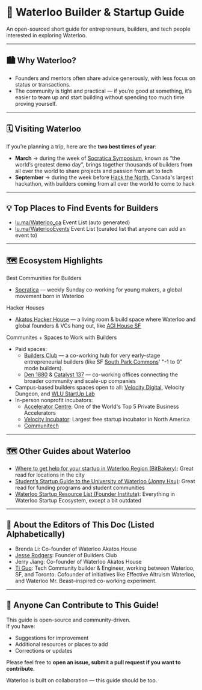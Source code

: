 # 🌟 Waterloo Builder & Startup Guide

An open-sourced short guide for entrepreneurs, builders, and tech people interested in exploring Waterloo.  

---

## 🏙️ Why Waterloo?

- Founders and mentors often share advice generously, with less focus on status or transactions.
- The community is tight and practical — if you’re good at something, it’s easier to team up and start building without spending too much time proving yourself.

---

## 🗓️ Visiting Waterloo

If you’re planning a trip, here are the **two best times of year**:  
- **March** → during the week of [Socratica Symposium](https://welcome.socratica.info/), known as “the world’s greatest demo day”, brings together thousands of builders from all over the world to share projects and passion from art to tech
- **September** → during the week before [Hack the North](https://hackthenorth.com/), Canada's largest hackathon, with builders coming from all over the world to come to hack

---
## 💡 Top Places to Find Events for Builders   

- [lu.ma/Waterloo_ca](https://lu.ma/waterloo_ca) Event List (auto generated)
- [lu.ma/WaterlooEvents](https://lu.ma/waterlooevents) Event List (curated list that anyone can add an event to)

---

## 🗺️ Ecosystem Highlights
Best Communities for Builders  
- [Socratica](https://www.socratica.info/) — weekly Sunday co-working for young makers, a global movement born in Waterloo  

Hacker Houses  
- [Akatos Hacker House](https://www.akatos.house/) — a living room & build space where Waterloo and global founders & VCs hang out, like [AGI House SF](https://agihouse.ai/)  

Communites + Spaces to Work with Builders  
- Paid spaces:
  - [Builders Club](https://buildersclub.ca/) — a co-working hub for very early-stage entrepreneurial builders (like SF [South Park Commons](https://www.southparkcommons.com/)' "-1 to 0" mode builders).
  - [Den 1880](https://www.den1880.co/) & [Catalyst 137](https://catalyst-137.com/) — co-working offices connecting the broader community and scale-up companies  
- Campus-based builders spaces open to all: [Velocity Digital](https://www.velocityincubator.com/programs-events/student-spaces), Velocity Dungeon, and [WLU StartUp Lab](https://students.wlu.ca/work-leadership-and-volunteering/entrepreneurship)  
- In-person nonprofit incubators:
  - [Accelerator Centre](https://www.acceleratorcentre.com/): One of the World's Top 5 Private Business Accelerators
  - [Velocity Incubator](https://www.velocityincubator.com/): Largest free startup incubator in North America
  - [Communitech](http://www.communitech.ca/)  


---

## 🗺️ Other Guides about Waterloo

- [Where to get help for your startup in Waterloo Region (BitBakery)](https://www.bitbakery.co/blog/where-to-get-help-for-your-startup-in-waterloo-region): Great read for locations in the city
- [Student’s Startup Guide to the University of Waterloo (Jonny Hsu)](https://jonnyhsu.substack.com/p/students-guide-to-the-university): Great read for funding programs and student communities
- [Waterloo Startup Resource List (Founder Institute)](https://fi.co/insight/waterloo-startup-resource-list-400-accelerators-investors-and-more): Everything in Waterloo Startup Ecosystem, except a bit outdated

---

## 👤 About the Editors of This Doc (Listed Alphabetically)
- Brenda Li: Co-founder of Waterloo Akatos House
- [Jesse Rodgers](https://buildersclub.ca/): Founder of Builders Club
- Jerry Jiang: Co-founder of Waterloo Akatos House
- [Ti Guo](https://tiguo.notion.site/): Tech Community builder & Engineer, working between Waterloo, SF, and Toronto. Cofounder of initiatives like Effective Altruism Waterloo, and Waterloo Mr. Beast–inspired co-working experiment.  

---

## 🤝 Anyone Can Contribute to This Guide!

This guide is open-source and community-driven.  
If you have:  
- Suggestions for improvement  
- Additional resources or places to add  
- Corrections or updates  

Please feel free to **open an issue, submit a pull request if you want to contribute**.  

Waterloo is built on collaboration — this guide should be too.  

